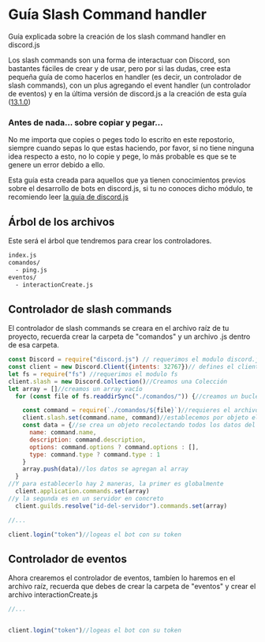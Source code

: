 # Guía Slash Command handler
Guía explicada sobre la creación de los slash command handler en discord.js

Los slash commands son una forma de interactuar con Discord, son bastantes fáciles de crear y de usar, pero por si las dudas, cree esta pequeña guía de como hacerlos en handler (es decir, un controlador de slash commands), con un plus agregando el event handler (un controlador de eventos) y en la última versión de discord.js a la creación de esta guía ([13.1.0](https://www.npmjs.com/package/discord.js/v/13.1.0))


### Antes de nada... sobre copiar y pegar...
No me importa que copies o peges todo lo escrito en este repostorio, siempre cuando sepas lo que estas haciendo, por favor, si no tiene ninguna idea respecto a esto, no lo copie y pege, lo más probable es que se te genere un error debido a ello.

Esta guía esta creada para aquellos que ya tienen conocimientos previos sobre el desarrollo de bots en discord.js, si tu no conoces dicho módulo, te recomiendo leer [la guía de discord.js](https://discordjs.guide/#before-you-begin)


## Árbol de los archivos
Este será el árbol que tendremos para crear los controladores.
```bash
index.js
comandos/
  - ping.js
eventos/
  - interactionCreate.js
```
## Controlador de slash commands

El controlador de slash commands se creara en el archivo raíz de tu proyecto, recuerda crear la carpeta de "comandos" y un archivo .js dentro de esa carpeta.
```js
const Discord = require("discord.js") // requerimos el modulo discord.js, evidentemente se instala usando npm i discord.js
const client = new Discord.Client({intents: 32767})// defines el cliente con los intents necesarios
let fs = require("fs") //requerimos el modulo fs
client.slash = new Discord.Collection()//Creamos una Colección
let array = []//creamos un array vacío
  for (const file of fs.readdirSync("./comandos/")) {//creamos un bucle con la carpeta creada para los comandos

    const command = require(`./comandos/${file}`)//requieres el archivo dentro de la carpeta
    client.slash.set(command.name, command)//establecemos por objeto el nombre del comando y el archivo  
    const data = {//se crea un objeto recolectando todos los datos del comando
      name: command.name,
      description: command.description,
      options: command.options ? command.options : [],
      type: command.type ? command.type : 1
    }
    array.push(data)//los datos se agregan al array
  }
//Y para establecerlo hay 2 maneras, la primer es globalmente
  client.application.commands.set(array)
//y la segunda es en un servidor en concreto
  client.guilds.resolve("id-del-servidor").commands.set(array)

//...

client.login("token")//logeas el bot con su token
```
## Controlador de eventos
Ahora crearemos el controlador de eventos, tambíen lo haremos en el archivo raíz, recuerda que debes de crear la carpeta de "eventos" y crear el archivo interactionCreate.js
```js
//...


client.login("token")//logeas el bot con su token
```

